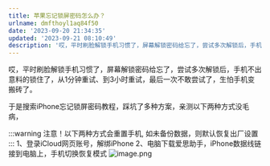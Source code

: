 ```yaml
---
title: 苹果忘记锁屏密码怎么办？
urlname: dmfthoyl1aq84f50
date: '2023-09-20 21:34:35'
updated: '2023-09-21 08:10:49' 
description: '哎，平时刷脸解锁手机习惯了，屏幕解锁密码给忘了，尝试多次解锁后，手机不出意料的锁住了，从1分钟重试、到3小时重试，最后一次不敢尝试了，生怕手机变搬砖了。于是搜索iPhone忘记锁屏密码教程，踩坑了多种方案，亲测以下两种方式没毛病，注意！以下两种方式会重置手机, 如未备份数据，则默认恢复出厂设置...'
---
```

哎，平时刷脸解锁手机习惯了，屏幕解锁密码给忘了，尝试多次解锁后，手机不出意料的锁住了，从1分钟重试、到3小时重试，最后一次不敢尝试了，生怕手机变搬砖了。

于是搜索iPhone忘记锁屏密码教程，踩坑了多种方案，亲测以下两种方式没毛病，

:::warning
注意！以下两种方式会重置手机, 如未备份数据，则默认恢复出厂设置
:::
1、登录iCloud网页账号，解绑iPhone
2、电脑下载爱思助手，iPhone数据线链接到电脑上，手机切换恢复模式
![image.png](https://gyg-bawei-zg4-2103b.oss-cn-beijing.aliyuncs.com/a113c7517828ff667e694b3ba6603620.png)

